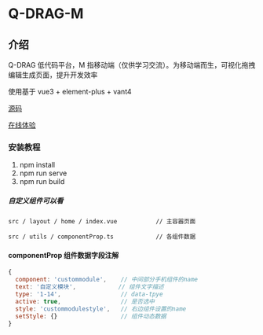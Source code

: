 # Q-DRAG-M

## 介绍

Q-DRAG 低代码平台，M 指移动端（仅供学习交流）。为移动端而生，可视化拖拽编辑生成页面，提升开发效率

使用基于 vue3 + element-plus + vant4

[源码]()

[在线体验]()

### 安装教程

1. npm install
2. npm run serve
3. npm run build

##### 自定义组件可以看

```text
src / layout / home / index.vue           // 主容器页面

src / utils / componentProp.ts            // 各组件数据
```

#### componentProp 组件数据字段注解

```js
{
  component: 'custommodule',    // 中间部分手机组件的name
  text: '自定义模块',            // 组件文字描述
  type: '1-14',                 // data-tpye
  active: true,                 // 是否选中
  style: 'custommodulestyle',   // 右边组件设置的name
  setStyle: {}                  // 组件动态数据
}
```
